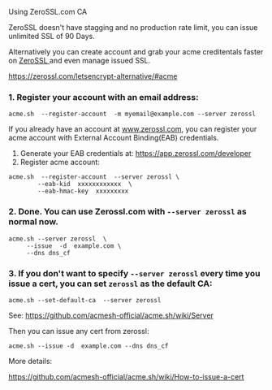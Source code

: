Using ZeroSSL.com CA  

ZeroSSL doesn't have stagging and no production rate limit, you can issue unlimited SSL of 90 Days.

Alternatively you can create account and grab your acme creditentals faster on [ZeroSSL ](https://zerossl.com) and even manage issued SSL. 


https://zerossl.com/letsencrypt-alternative/#acme

### 1.  Register your account with an email address:

```
acme.sh  --register-account  -m myemail@example.com --server zerossl
```

If you already have an account at www.zerossl.com, you can register your acme account with External Account Binding(EAB) credentials.

1. Generate your EAB credentials at: https://app.zerossl.com/developer
2. Register acme account:

```
acme.sh  --register-account  --server zerossl \
        --eab-kid  xxxxxxxxxxxx  \
        --eab-hmac-key  xxxxxxxxx
```

### 2. Done.  You can use Zerossl.com with `--server zerossl` as normal now.

```
acme.sh --server zerossl  \
     --issue  -d  example.com \
     --dns dns_cf
```

### 3. If you don't want to specify `--server zerossl` every time you issue a cert, you can set `zerossl` as the default CA:

```
acme.sh --set-default-ca  --server zerossl
```

See: https://github.com/acmesh-official/acme.sh/wiki/Server

Then you can issue any cert from zerossl:

```
acme.sh --issue -d  example.com --dns dns_cf
```


More details: 

https://github.com/acmesh-official/acme.sh/wiki/How-to-issue-a-cert

